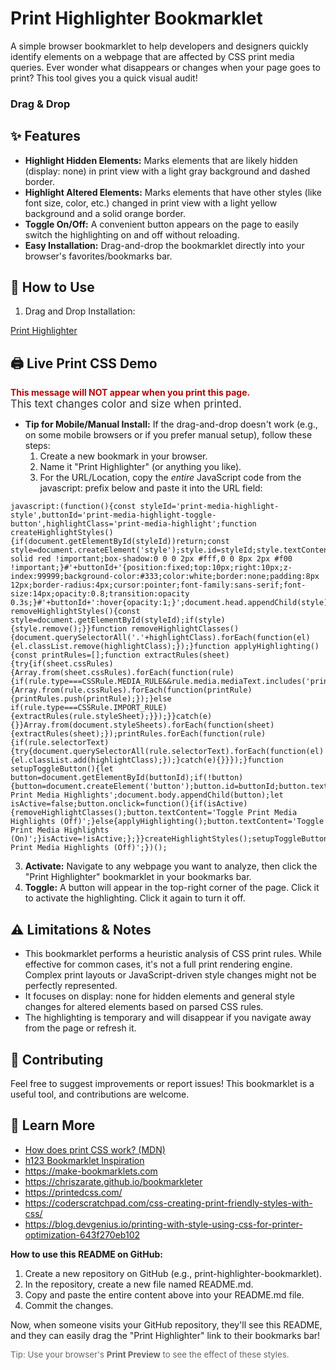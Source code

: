 # **Print Highlighter Bookmarklet**

A simple browser bookmarklet to help developers and designers quickly identify elements on a webpage that are affected by CSS print media queries. Ever wonder what disappears or changes when your page goes to print? This tool gives you a quick visual audit!

### Drag & Drop

## **✨ Features**

* **Highlight Hidden Elements:** Marks elements that are likely hidden (display: none) in print view with a light gray background and dashed border.  
* **Highlight Altered Elements:** Marks elements that have other styles (like font size, color, etc.) changed in print view with a light yellow background and a solid orange border.  
* **Toggle On/Off:** A convenient button appears on the page to easily switch the highlighting on and off without reloading.  
* **Easy Installation:** Drag-and-drop the bookmarklet directly into your browser's favorites/bookmarks bar.

## **🚀 How to Use** 

1. Drag and Drop Installation:

<a href="javascript:(function(){const styleId='print-media-highlight-style',buttonId='print-media-highlight-toggle-button',highlightClass='print-media-highlight';function createHighlightStyles(){if(document.getElementById(styleId))return;const style=document.createElement('style');style.id=styleId;style.textContent='.'+highlightClass+'{outline:3px solid red !important;box-shadow:0 0 0 2px #fff,0 0 8px 2px #f00 !important;}#'+buttonId+'{position:fixed;top:10px;right:10px;z-index:99999;background-color:#333;color:white;border:none;padding:8px 12px;border-radius:4px;cursor:pointer;font-family:sans-serif;font-size:14px;opacity:0.8;transition:opacity 0.3s;}#'+buttonId+':hover{opacity:1;}';document.head.appendChild(style);}function removeHighlightStyles(){const style=document.getElementById(styleId);if(style){style.remove();}}function removeHighlightClasses(){document.querySelectorAll('.'+highlightClass).forEach(function(el){el.classList.remove(highlightClass);});}function applyHighlighting(){const printRules=[];function extractRules(sheet){try{if(sheet.cssRules){Array.from(sheet.cssRules).forEach(function(rule){if(rule.type===CSSRule.MEDIA_RULE&&rule.media.mediaText.includes('print')){Array.from(rule.cssRules).forEach(function(printRule){printRules.push(printRule);});}else if(rule.type===CSSRule.IMPORT_RULE){extractRules(rule.styleSheet);}});}}catch(e){}}Array.from(document.styleSheets).forEach(function(sheet){extractRules(sheet);});printRules.forEach(function(rule){if(rule.selectorText){try{document.querySelectorAll(rule.selectorText).forEach(function(el){el.classList.add(highlightClass);});}catch(e){}}});}function setupToggleButton(){let button=document.getElementById(buttonId);if(!button){button=document.createElement('button');button.id=buttonId;button.textContent='Toggle Print Media Highlights';document.body.appendChild(button);let isActive=false;button.onclick=function(){if(isActive){removeHighlightClasses();button.textContent='Toggle Print Media Highlights (Off)';}else{applyHighlighting();button.textContent='Toggle Print Media Highlights (On)';}isActive=!isActive;};}}createHighlightStyles();setupToggleButton();removeHighlightClasses();document.getElementById(buttonId).textContent='Toggle Print Media Highlights (Off)';})();" title="Drag this to your bookmarks bar!">Print Highlighter</a>

## 🖨️ Live Print CSS Demo

<style>
  .no-print-demo { color: #b00; font-weight: bold; }
  .print-different-demo { color: #333; font-size: 1.2em; }
  .print-only-demo { display: none; }
  @media print {
    .no-print-demo { display: none !important; }
    .print-different-demo {
      color: #007700 !important;
      font-size: 2em !important;
      font-weight: bold !important;
    }
    .print-only-demo {
      display: block !important;
      color: #b00 !important;
      font-style: italic !important;
      font-size: 1.5em !important;
    }
  }
</style>

<div class="no-print-demo">This message will NOT appear when you print this page.</div>
<div class="print-different-demo">This text changes color and size when printed.</div>
<div class="print-only-demo">This message ONLY appears in print view.</div>

   * **Tip for Mobile/Manual Install:** If the drag-and-drop doesn't work (e.g., on some mobile browsers or if you prefer manual setup), follow these steps:  
     1. Create a new bookmark in your browser.  
     2. Name it "Print Highlighter" (or anything you like).  
     3. For the URL/Location, copy the *entire* JavaScript code from the javascript: prefix below and paste it into the URL field:  
        
```
javascript:(function(){const styleId='print-media-highlight-style',buttonId='print-media-highlight-toggle-button',highlightClass='print-media-highlight';function createHighlightStyles(){if(document.getElementById(styleId))return;const style=document.createElement('style');style.id=styleId;style.textContent='.'+highlightClass+'{outline:3px solid red !important;box-shadow:0 0 0 2px #fff,0 0 8px 2px #f00 !important;}#'+buttonId+'{position:fixed;top:10px;right:10px;z-index:99999;background-color:#333;color:white;border:none;padding:8px 12px;border-radius:4px;cursor:pointer;font-family:sans-serif;font-size:14px;opacity:0.8;transition:opacity 0.3s;}#'+buttonId+':hover{opacity:1;}';document.head.appendChild(style);}function removeHighlightStyles(){const style=document.getElementById(styleId);if(style){style.remove();}}function removeHighlightClasses(){document.querySelectorAll('.'+highlightClass).forEach(function(el){el.classList.remove(highlightClass);});}function applyHighlighting(){const printRules=[];function extractRules(sheet){try{if(sheet.cssRules){Array.from(sheet.cssRules).forEach(function(rule){if(rule.type===CSSRule.MEDIA_RULE&&rule.media.mediaText.includes('print')){Array.from(rule.cssRules).forEach(function(printRule){printRules.push(printRule);});}else if(rule.type===CSSRule.IMPORT_RULE){extractRules(rule.styleSheet);}});}}catch(e){}}Array.from(document.styleSheets).forEach(function(sheet){extractRules(sheet);});printRules.forEach(function(rule){if(rule.selectorText){try{document.querySelectorAll(rule.selectorText).forEach(function(el){el.classList.add(highlightClass);});}catch(e){}}});}function setupToggleButton(){let button=document.getElementById(buttonId);if(!button){button=document.createElement('button');button.id=buttonId;button.textContent='Toggle Print Media Highlights';document.body.appendChild(button);let isActive=false;button.onclick=function(){if(isActive){removeHighlightClasses();button.textContent='Toggle Print Media Highlights (Off)';}else{applyHighlighting();button.textContent='Toggle Print Media Highlights (On)';}isActive=!isActive;};}}createHighlightStyles();setupToggleButton();removeHighlightClasses();document.getElementById(buttonId).textContent='Toggle Print Media Highlights (Off)';})();
```

3. **Activate:** Navigate to any webpage you want to analyze, then click the "Print Highlighter" bookmarklet in your bookmarks bar.  
4. **Toggle:** A button will appear in the top-right corner of the page. Click it to activate the highlighting. Click it again to turn it off.

## **⚠️ Limitations & Notes**

* This bookmarklet performs a heuristic analysis of CSS print rules. While effective for common cases, it's not a full print rendering engine. Complex print layouts or JavaScript-driven style changes might not be perfectly represented.  
* It focuses on display: none for hidden elements and general style changes for altered elements based on parsed CSS rules.  
* The highlighting is temporary and will disappear if you navigate away from the page or refresh it.

## **🤝 Contributing**

Feel free to suggest improvements or report issues\! This bookmarklet is a useful tool, and contributions are welcome.


## 📄 Learn More

- [How does print CSS work? (MDN)](https://developer.mozilla.org/en-US/docs/Web/CSS/@media/print)
- [h123 Bookmarklet Inspiration](https://hinderlingvolkart.github.io/h123/)
- https://make-bookmarklets.com
- https://chriszarate.github.io/bookmarkleter
- https://printedcss.com/
- https://coderscratchpad.com/css-creating-print-friendly-styles-with-css/
- https://blog.devgenius.io/printing-with-style-using-css-for-printer-optimization-643f270eb102

**How to use this README on GitHub:**

1. Create a new repository on GitHub (e.g., print-highlighter-bookmarklet).  
2. In the repository, create a new file named README.md.  
3. Copy and paste the entire content above into your README.md file.  
4. Commit the changes.

Now, when someone visits your GitHub repository, they'll see this README, and they can easily drag the "Print Highlighter" link to their bookmarks bar!


<p style="font-size:0.95em;color:#666;">Tip: Use your browser's <b>Print Preview</b> to see the effect of these styles.</p>
